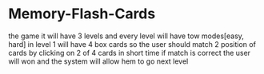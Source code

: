 # Memory-Flash-Cards
the game it will  have 3 levels and every level will have tow modes[easy, hard] in level 1 will have 4 box cards so the user should match 2 position of cards by clicking on  2 of 4 cards in short time if match is correct the user will won and the system will allow hem to go next level 
